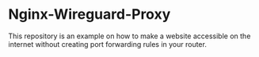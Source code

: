 # Nginx-Wireguard-Proxy
This repository is an example on how to make a website accessible on the internet without creating port forwarding rules in your router.
